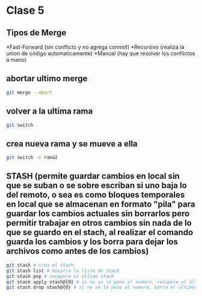 # Clase 5

## Tipos de Merge

*Fast-Forward (sin conflicto y no agrega commit)
*Recursivo (realiza la union de código automaticamente)
*Manual (hay que resolver los conflictos a mano)

## abortar ultimo merge

```sh
git merge --abort
```


## volver a la ultima rama

```sh
git switch -
```

## crea nueva rama y se mueve a ella

```sh
git switch -c rama2
```

## STASH (permite guardar cambios en local sin que se suban o se sobre escriban si uno baja lo del remoto, o sea es como bloques temporales en local que se almacenan en formato "pila" para guardar los cambios actuales sin borrarlos pero permitir trabajar en otros cambios sin nada de lo que se guardo en el stach, al realizar el comando guarda los cambios y los borra para dejar los archivos como antes de los cambios)

```sh
git stash # crea el stach
git stash list # muestra la lista de stach
git stash pop # recupera el ultimo stach
git stash apply stash@{0} # si no se le pone el numero, recupera el ultimo, si no, recupera el que se le indica por el numero sacado con list
git stash drop stash@{0} # si no se le pone el numero, borra el ultimo, si no, borra el que se le indica por el numero sacado con list
```